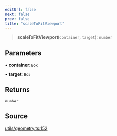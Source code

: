 ```yaml
---
editUrl: false
next: false
prev: false
title: "scaleToFitViewport"
---
```


> **scaleToFitViewport**(`container`, `target`): `number`

## Parameters

• **container**: `Box`

• **target**: `Box`

## Returns

`number`

## Source

[utils/geometry.ts:152](https://github.com/nodenogg-in/alpha-p2p/blob/b2606a07ac492cf6a35305dd9d2261575053d888/packages/infinitykit/src/utils/geometry.ts#L152)
